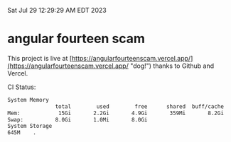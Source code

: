 Sat Jul 29 12:29:29 AM EDT 2023

# angular fourteen scam


This project is live at [https://angularfourteenscam.vercel.app/](https://angularfourteenscam.vercel.app/ "dog!") thanks to Github and Vercel.

CI Status: 

```bash
System Memory
               total        used        free      shared  buff/cache   available
Mem:            15Gi       2.2Gi       4.9Gi       359Mi       8.2Gi        12Gi
Swap:          8.0Gi       1.0Mi       8.0Gi
System Storage
645M	.
```
